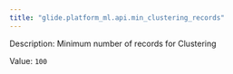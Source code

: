 ```yaml
---
title: "glide.platform_ml.api.min_clustering_records"
---
```


Description: Minimum number of records for Clustering

Value: `100`